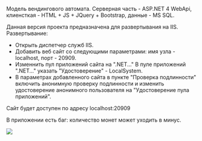 Модель вендингового автомата. Серверная часть - ASP.NET 4 WebApi, клиенсткая - HTML + JS + JQuery + Bootstrap, данные - MS SQL.

Данная версия проекта предназначена для развертывания на IIS.
Развертывание:

* Открыть диспетчер служб IIS.
* Добавить веб сайт со следующими параметрами: имя узла - localhost, порт - 20909.
* Изменнить пул приложений сайта на ".NET..." В пуле приложений ".NET..." указать "Удостоверение" - LocalSystem.
* В параметрах добавленного сайта в пункте "Проверка подлинности" включить анонимную проверку подлинности и 
изменить удостоверение анонимного пользователя на "Удостоверение пула приложений".

Сайт будет доступен по адресу localhost:20909

В приложении есть баг: количество монет может уходить в минус.

<img src="https://i.gyazo.com/20dd9c2f479da377491031bfc9758535.png" >
